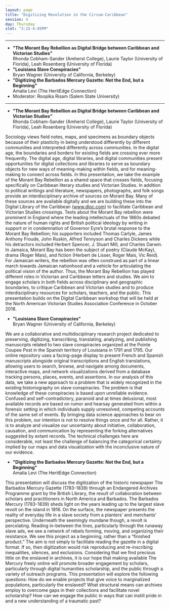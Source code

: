 ```yaml
---
layout: page
title: "Digitizing Revolution in the Circum-Caribbean"
session: 4
day: Thursday
slot: "3:15-4:45PM"
---
```




---

- **"The Morant Bay Rebellion as Digital Bridge between Caribbean and Victorian Studies”**\
Rhonda Cobham-Sander (Amherst College), Laurie Taylor (University of Florida), Leah Rosenberg (University of Florida) 
- **"Louisiana Slave Conspiracies"**\
Bryan Wagner (University of California, Berkeley)
- **"Digitizing the Barbados Mercury Gazette: Not the End, but a Beginning"**\
Amalia Levi (The HeritEdge Connection)
- Moderator: Roopika Risam (Salem State University)

---

- **"The Morant Bay Rebellion as Digital Bridge between Caribbean and Victorian Studies”**\
Rhonda Cobham-Sander (Amherst College), Laurie Taylor (University of Florida), Leah Rosenberg (University of Florida) 

Sociology views field notes, maps, and specimens as boundary objects because of their plasticity in being understood differently by different communities and interpreted differently across communities. In the digital age, the boundaries and borders for existing fields are crossing ever more frequently. The digital age, digital libraries, and digital communities present opportunities for digital collections and libraries to serve as boundary objects for new ways of meaning-making within fields, and for meaning-making to connect across fields. In this presentation, we take the example of the Morant Bay Rebellion as a shared space that crosses fields, focusing specifically on Caribbean literary studies and Victorian Studies.   In addition to political writings and literature, newspapers, photographs, and folk songs provide an interdisciplinary archive of sources on Morant Bay. Many of these sources are available digitally and we are building these into the Digital Library of the Caribbean (www.dloc.com) to facilitate Caribbean and Victorian Studies crossings. Texts about the Morant Bay rebellion were prominent in England where the leading intellectuals of the 1860s debated the nature of human rights and British political ideology by writing in support or in condemnation of Governor Eyre’s brutal response to the Morant Bay Rebellion; his supporters included Thomas Carlyle, James Anthony Froude,  John Ruskin, Alfred Tennyson and Charles Dickens while his detractors included Herbert Spencer, J. Stuart Mill,  and Charles Darwin.  In Jamaica, Morant Bay has been the subject of poetry (Claude McKay), drama (Roger Mais), and fiction (Herbert de Lisser, Roger Mais, Vic Reid).  For Jamaican writers, the rebellion was often construed as part of a linear march towards Jamaican nationhood and a vehicle for articulating the political vision of the author. Thus, the Morant Bay Rebellion has played different roles in Victorian and Caribbean letters and studies. We aim to engage scholars in both fields across disciplinary and geographic boundaries, to critique Caribbean and Victorian studies and to produce interdisciplinary resources for scholars, teachers, and the public. This presentation builds on the Digital Caribbean workshop that will be held at the North American Victorian Studies Association Conference in October 2018.

- **"Louisiana Slave Conspiracies"**\
Bryan Wagner (University of California, Berkeley)

We are a collaborative and multidisciplinary research project dedicated to preserving, digitizing, transcribing, translating, analyzing, and publishing manuscripts related to two slave conspiracies organized at the Pointe Coupee Post in the Spanish territory of Louisiana in 1791 and 1795. Our online repository uses a facing-page display to present French and Spanish manuscripts alongside original transcriptions and English translations, allowing users to search, browse, and navigate among documents, interactive maps, and network visualizations derived from a database tracking persons, places, events, and assertions. In our analysis of this data, we take a new approach to a problem that is widely recognized in the existing historiography on slave conspiracies. The problem is that knowledge of these conspiracies is based upon unreliable evidence. Confused and self-contradictory, paranoid and at times delusional, most available records are based on rumor and hearsay generated from within a forensic setting in which individuals supply unresolved, competing accounts of the same set of events. By bringing data science approaches to bear on this problem, our intention is not to resolve things once and for all. Rather, it is to analyze and visualize our uncertainty about initiative, collaboration, causation, and communication by representing the forking alternatives suggested by extant records. The technical challenges here are considerable, not least the challenge of balancing the categorical certainty implied by our maps and data visualization with the inconclusive nature of our evidence.

- **"Digitizing the Barbados Mercury Gazette: Not the End, but a Beginning"**\
Amalia Levi (The HeritEdge Connection)

This presentation will discuss the digitization of the historic newspaper The Barbados Mercury Gazette (1783-1839) through an Endangered Archives Programme grant by the British Library, the result of collaboration between scholars and practitioners in North America and Barbados. The Barbados Mercury (1783-1839) sheds light on the years leading up to the largest slave revolt on the island in 1816. On the surface, the newspaper presents the reality of everyday life in a slave society from a planters’ and merchants’ perspective. Underneath the seemingly mundane though, a revolt is percolating. Reading in-between the lines, particularly through the runaway slave ads, we see a network of rebels forming, moving, and organizing their resistance. We see this project as a beginning, rather than a “finished product.” The aim is not simply to facilitate reading the gazette in a digital format. If so, then digitization would risk reproducing and re-inscribing inequalities, silences, and exclusions. Considering that we find precious little on the enslaved in archives, it is our hope that making available The Mercury freely online will promote broader engagement by scholars, particularly through digital humanities scholarship, and the public through a variety of outreach programs. This presentation will explore the following questions: How do we enable projects that give voice to marginalized populations, particularly the enslaved? What structural means can archives employ to overcome gaps in their collections and facilitate novel scholarship? How can we engage the public in ways that can instill pride in and a new understanding of a traumatic past?
